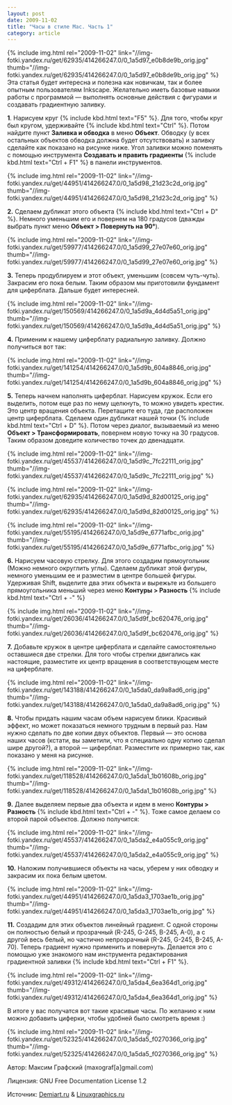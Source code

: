 ```yaml
---
layout: post
date: 2009-11-02
title: "Часы в стиле Mac. Часть 1"
category: article
---
```

{% include img.html rel="2009-11-02" link="//img-fotki.yandex.ru/get/62935/414266247.0/0_1a5d97_e0b8de9b_orig.jpg" thumb="//img-fotki.yandex.ru/get/62935/414266247.0/0_1a5d97_e0b8de9b_orig.jpg" %}
Эта статья будет интересна и полезна как новичкам, так и более опытным пользователям Inkscape. Желательно иметь базовые навыки работы с программой — выполнять основные действия с фигурами и создавать градиентную заливку.

**1**. Нарисуем круг {% include kbd.html text="F5" %}. Для того, чтобы круг был кругом, удерживайте {% include kbd.html text="Ctrl" %}. Потом найдите пункт **Заливка и обводка** в меню **Объект**. Обводку (у всех остальных объектов обводка должна будет отсутствовать) и заливку сделайте как показано на рисунке ниже. Угол заливки можно поменять с помощью инструмента **Создавать и править градиенты** {% include kbd.html text="Ctrl + F1" %} в панели инструментов.

{% include img.html rel="2009-11-02" link="//img-fotki.yandex.ru/get/44951/414266247.0/0_1a5d98_21d23c2d_orig.jpg" thumb="//img-fotki.yandex.ru/get/44951/414266247.0/0_1a5d98_21d23c2d_orig.jpg" %}

**2.** Сделаем дубликат этого объекта {% include kbd.html text="Ctrl + D" %}. Немного уменьшим его и повернем на 180 градусов (дважды выбрать пункт меню **Объект > Повернуть на 90°**).

{% include img.html rel="2009-11-02" link="//img-fotki.yandex.ru/get/59977/414266247.0/0_1a5d99_27e07e60_orig.jpg" thumb="//img-fotki.yandex.ru/get/59977/414266247.0/0_1a5d99_27e07e60_orig.jpg" %}

**3.** Теперь продублируем и этот объект, уменьшим (совсем чуть-чуть). Закрасим его пока белым. Таким образом мы приготовили фундамент для циферблата. Дальше будет интересней.

{% include img.html rel="2009-11-02" link="//img-fotki.yandex.ru/get/150569/414266247.0/0_1a5d9a_4d4d5a51_orig.jpg" thumb="//img-fotki.yandex.ru/get/150569/414266247.0/0_1a5d9a_4d4d5a51_orig.jpg" %}

**4.** Применим к нашему циферблату радиальную заливку. Должно получиться вот так:

{% include img.html rel="2009-11-02" link="//img-fotki.yandex.ru/get/141254/414266247.0/0_1a5d9b_604a8846_orig.jpg" thumb="//img-fotki.yandex.ru/get/141254/414266247.0/0_1a5d9b_604a8846_orig.jpg" %}

**5.** Теперь начнем наполнять циферблат. Нарисуем кружок. Если его выделить, потом еще раз по нему щелкнуть, то можно увидеть крестик. Это центр вращения объекта. Перетащите его туда, где расположен центр циферблата. Сделаем один дубликат нашей точки {% include kbd.html text="Ctrl + D" %}. Потом через диалог, вызываемый из меню **Объект > Трансформировать**, повернем новую точку на 30 градусов. Таким образом доведите количество точек до двенадцати.

{% include img.html rel="2009-11-02" link="//img-fotki.yandex.ru/get/45537/414266247.0/0_1a5d9c_7fc22111_orig.jpg" thumb="//img-fotki.yandex.ru/get/45537/414266247.0/0_1a5d9c_7fc22111_orig.jpg" %}

{% include img.html rel="2009-11-02" link="//img-fotki.yandex.ru/get/62935/414266247.0/0_1a5d9d_82d00125_orig.jpg" thumb="//img-fotki.yandex.ru/get/62935/414266247.0/0_1a5d9d_82d00125_orig.jpg" %}

{% include img.html rel="2009-11-02" link="//img-fotki.yandex.ru/get/55195/414266247.0/0_1a5d9e_6771afbc_orig.jpg" thumb="//img-fotki.yandex.ru/get/55195/414266247.0/0_1a5d9e_6771afbc_orig.jpg" %}

**6.** Нарисуем часовую стрелку. Для этого создадим прямоугольник (Можно немного округлить углы). Сделаем дубликат этой фигуры, немного уменьшим ее и разместим в центре большей фигуры. Удерживая Shift, выделите два этих объекта и вырежьте из большего прямоугольника меньший через меню **Контуры > Разность** {% include kbd.html text="Ctrl + -" %}

{% include img.html rel="2009-11-02" link="//img-fotki.yandex.ru/get/26036/414266247.0/0_1a5d9f_bc620476_orig.jpg" thumb="//img-fotki.yandex.ru/get/26036/414266247.0/0_1a5d9f_bc620476_orig.jpg" %}

**7.** Добавьте кружок в центре циферблата и сделайте самостоятельно оставшиеся две стрелки. Для того чтобы стрелки двигались как настоящие, разместите их центр вращения в соответствующем месте на циферблате.

{% include img.html rel="2009-11-02" link="//img-fotki.yandex.ru/get/143188/414266247.0/0_1a5da0_da9a8ad6_orig.jpg" thumb="//img-fotki.yandex.ru/get/143188/414266247.0/0_1a5da0_da9a8ad6_orig.jpg" %}

**8.** Чтобы придать нашим часам объем нарисуем блики. Красивый эффект, но может показаться немного трудным в первый раз. Нам нужно сделать по две копии двух объектов. Первый — это основа наших часов (кстати, вы заметили, что я специально одну копию сделал шире другой?), а второй — циферблат. Разместите их примерно так, как показано у меня на рисунке.

{% include img.html rel="2009-11-02" link="//img-fotki.yandex.ru/get/118528/414266247.0/0_1a5da1_1b01608b_orig.jpg" thumb="//img-fotki.yandex.ru/get/118528/414266247.0/0_1a5da1_1b01608b_orig.jpg" %}

**9.** Далее выделяем первые два объекта и идем в меню **Контуры > Разность** {% include kbd.html text="Ctrl + -" %}. Тоже самое делаем со второй парой объектов. Должно получится:

{% include img.html rel="2009-11-02" link="//img-fotki.yandex.ru/get/45537/414266247.0/0_1a5da2_e4a055c9_orig.jpg" thumb="//img-fotki.yandex.ru/get/45537/414266247.0/0_1a5da2_e4a055c9_orig.jpg" %}

**10.** Наложим получившиеся объекты на часы, уберем у них обводку и закрасим их пока белым цветом.

{% include img.html rel="2009-11-02" link="//img-fotki.yandex.ru/get/44951/414266247.0/0_1a5da3_1703ae1b_orig.jpg" thumb="//img-fotki.yandex.ru/get/44951/414266247.0/0_1a5da3_1703ae1b_orig.jpg" %}

**11.** Создадим для этих объектов линейный градиент. С одной стороны он полностью белый и прозрачный (R-245, G-245, B-245, A-0), а с другой весь белый, но частично непрозрачный (R-245, G-245, B-245, A-70). Теперь градиент нужно применить и повернуть. Делается это с помощью уже знакомого нам инструмента редактирования градиентной заливки {% include kbd.html text="Ctrl + F1" %}.

{% include img.html rel="2009-11-02" link="//img-fotki.yandex.ru/get/49312/414266247.0/0_1a5da4_6ea364d1_orig.jpg" thumb="//img-fotki.yandex.ru/get/49312/414266247.0/0_1a5da4_6ea364d1_orig.jpg" %}

В итоге у вас получатся вот такие красивые часы. По желанию к ним можно добавить циферки, чтобы удобней было смотреть время :)

{% include img.html rel="2009-11-02" link="//img-fotki.yandex.ru/get/52325/414266247.0/0_1a5da5_f0270366_orig.jpg" thumb="//img-fotki.yandex.ru/get/52325/414266247.0/0_1a5da5_f0270366_orig.jpg" %}

Автор: Максим Графский (maxograf[a]gmail.com)

Лицензия: GNU Free Documentation License 1.2

Источник: [Demiart.ru](http://demiart.ru/forum/index.php?showtopic=12739) & [Linuxgraphics.ru](http://linuxgraphics.ru/articles.php?article_id=70)